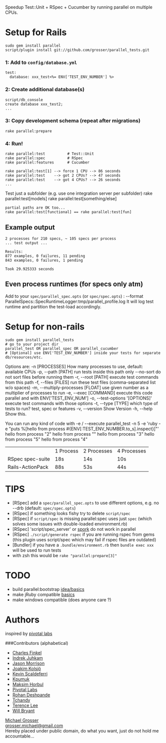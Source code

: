Speedup Test::Unit + RSpec + Cucumber by running parallel on multiple CPUs.

Setup for Rails
===============

    sudo gem install parallel
    script/plugin install git://github.com/grosser/parallel_tests.git

### 1: Add to `config/database.yml`
    test:
      database: xxx_test<%= ENV['TEST_ENV_NUMBER'] %>

### 2: Create additional database(s)
    script/db_console
    create database xxx_test2;
    ...

### 3: Copy development schema (repeat after migrations)
    rake parallel:prepare

### 4: Run!
    rake parallel:test          # Test::Unit
    rake parallel:spec          # RSpec
    rake parallel:features      # Cucumber

    rake parallel:test[1] --> force 1 CPU --> 86 seconds
    rake parallel:test    --> got 2 CPUs? --> 47 seconds
    rake parallel:test    --> got 4 CPUs? --> 26 seconds
    ...

Test just a subfolder (e.g. use one integration server per subfolder)
    rake parallel:test[models]
    rake parallel:test[something/else]

    partial paths are OK too...
    rake parallel:test[functional] == rake parallel:test[fun]

Example output
--------------
    2 processes for 210 specs, ~ 105 specs per process
    ... test output ...

    Results:
    877 examples, 0 failures, 11 pending
    843 examples, 0 failures, 1 pending

    Took 29.925333 seconds

Even process runtimes (for specs only atm)
-----------------
Add to your `spec/parallel_spec.opts` (or `spec/spec.opts`) :
    --format ParallelSpecs::SpecRuntimeLogger:tmp/parallel_profile.log
It will log test runtime and partition the test-load accordingly.

Setup for non-rails
===================
    sudo gem install parallel_tests
    # go to your project dir
    parallel_test OR parallel_spec OR parallel_cucumber
    # [Optional] use ENV['TEST_ENV_NUMBER'] inside your tests for separate db/resources/etc.

Options are:
    -n [PROCESSES]                   How many processes to use, default: available CPUs
    -p, --path [PATH]                run tests inside this path only
    --no-sort                        do not sort files before running them
    -r, --root [PATH]                execute test commands from this path
    -f, --files [FILES]              run these test files (comma-separated list w/o spaces)
    -m, --multiply-processes [FLOAT] use given number as a multiplier of processes to run
    -e, --exec [COMMAND]             execute this code parallel and with ENV['TEST_ENV_NUM']
    -o, --test-options '[OPTIONS]' execute test commands with those options
    -t, --type [TYPE]                which type of tests to run? test, spec or features
    -v, --version                    Show Version
    -h, --help                       Show this.

You can run any kind of code with -e / --execute
    parallel_test -n 5 -e 'ruby -e "puts %[hello from process #{ENV[:TEST_ENV_NUMBER.to_s].inspect}]"'
    hello from process "2"
    hello from process ""
    hello from process "3"
    hello from process "5"
    hello from process "4"

<table>
<tr><td></td><td>1 Process</td><td>2 Processes</td><td>4 Processes</td></tr>
<tr><td>RSpec spec-suite</td><td>18s</td><td>14s</td><td>10s</td></tr>
<tr><td>Rails-ActionPack</td><td>88s</td><td>53s</td><td>44s</td></tr>
</table>

TIPS
====
 - [RSpec] add a `spec/parallel_spec.opts` to use different options, e.g. no --drb (default: `spec/spec.opts`) 
 - [RSpec] if something looks fishy try to delete `script/spec`
 - [RSpec] if `script/spec` is missing parallel:spec uses just `spec` (which solves some issues with double-loaded environment.rb)
 - [RSpec] 'script/spec_server' or [spork](http://github.com/timcharper/spork/tree/master) do not work in parallel
 - [RSpec] `./script/generate rspec` if you are running rspec from gems (this plugin uses script/spec which may fail if rspec files are outdated)
 - [Bundler] if you have a `.bundle/environment.rb` then `bundle exec xxx` will be used to run tests 
 - with zsh this would be `rake "parallel:prepare[3]"`

TODO
====
 - build parallel:bootstrap [idea/basics](http://github.com/garnierjm/parallel_specs/commit/dd8005a2639923dc5adc6400551c4dd4de82bf9a)
 - make jRuby compatible [basics](http://yehudakatz.com/2009/07/01/new-rails-isolation-testing/)
 - make windows compatible (does anyone care ?)

Authors
====
inspired by [pivotal labs](http://pivotallabs.com/users/miked/blog/articles/849-parallelize-your-rspec-suite)  

###Contributors (alphabetical)
 - [Charles Finkel](http://charlesfinkel.com/)
 - [Indrek Juhkam](http://urgas.eu)
 - [Jason Morrison](http://jayunit.net)
 - [Joakim Kolsjö](http://www.rubyblocks.se)
 - [Kevin Scaldeferri](http://kevin.scaldeferri.com/blog/)
 - [Kpumuk](http://kpumuk.info/)
 - [Maksim Horbul](http://github.com/mhorbul)
 - [Pivotal Labs](http://www.pivotallabs.com)
 - [Rohan Deshpande](http://github.com/rdeshpande)
 - [Tchandy](http://thiagopradi.net/)
 - [Terence Lee](http://hone.heroku.com/)
 - [Will Bryant](http://willbryant.net/)

[Michael Grosser](http://pragmatig.wordpress.com)  
grosser.michael@gmail.com  
Hereby placed under public domain, do what you want, just do not hold me accountable...
